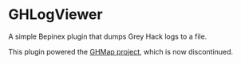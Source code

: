 # GHLogViewer
A simple Bepinex plugin that dumps Grey Hack logs to a file.

This plugin powered the [GHMap project](http://ghmap.space/), which is now discontinued.